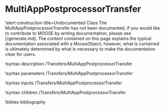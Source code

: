 <!-- MOOSE Documentation Stub: Remove this when content is added. -->

# MultiAppPostprocessorTransfer

!alert construction title=Undocumented Class
The MultiAppPostprocessorTransfer has not been documented, if you would like to contribute to MOOSE by
writing documentation, please see [/generate.md]. The content contained on this page explains
the typical documentation associated with a MooseObject; however, what is contained is ultimately
determined by what is necessary to make the documentation clear for users.

!syntax description /Transfers/MultiAppPostprocessorTransfer

!syntax parameters /Transfers/MultiAppPostprocessorTransfer

!syntax inputs /Transfers/MultiAppPostprocessorTransfer

!syntax children /Transfers/MultiAppPostprocessorTransfer

!bibtex bibliography
